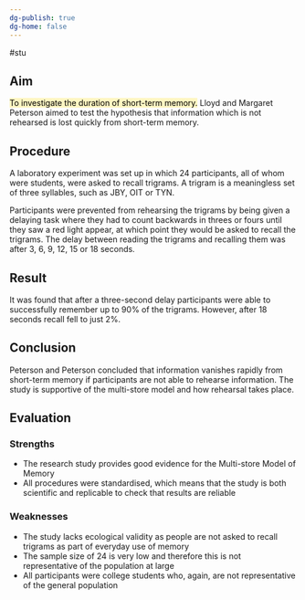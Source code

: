 ```yaml
---
dg-publish: true
dg-home: false
---
```

#stu 
## Aim
<mark style="background: #FFF3A3A6;">To investigate the duration of short-term memory.</mark>
Lloyd and Margaret Peterson aimed to test the hypothesis that information which is not rehearsed is lost quickly from short-term memory.

## Procedure 
A laboratory experiment was set up in which 24 participants, all of whom were students, were asked to recall trigrams. A trigram is a meaningless set of three syllables, such as JBY, OIT or TYN.

Participants were prevented from rehearsing the trigrams by being given a delaying task where they had to count backwards in threes or fours until they saw a red light appear, at which point they would be asked to recall the trigrams. The delay between reading the trigrams and recalling them was after 3, 6, 9, 12, 15 or 18 seconds.

## Result
It was found that after a three-second delay participants were able to successfully remember up to 90% of the trigrams. However, after 18 seconds recall fell to just 2%.

## Conclusion
Peterson and Peterson concluded that information vanishes rapidly from short-term memory if participants are not able to rehearse information. The study is supportive of the multi-store model and how rehearsal takes place.

## Evaluation
### Strengths
-   The research study provides good evidence for the Multi-store Model of Memory
-   All procedures were standardised, which means that the study is both scientific and replicable to check that results are reliable
### Weaknesses
-   The study lacks ecological validity as people are not asked to recall trigrams as part of everyday use of memory
-   The sample size of 24 is very low and therefore this is not representative of the population at large
-   All participants were college students who, again, are not representative of the general population